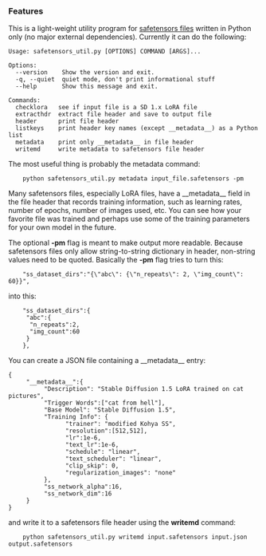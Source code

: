 ### Features

This is a light-weight utility program for [safetensors files](https://github.com/huggingface/safetensors "safetensors files") written in Python only (no major external dependencies). Currently it can do the following:


    Usage: safetensors_util.py [OPTIONS] COMMAND [ARGS]...

    Options:
      --version    Show the version and exit.
      -q, --quiet  quiet mode, don't print informational stuff
      --help       Show this message and exit.

    Commands:
      checklora   see if input file is a SD 1.x LoRA file
      extracthdr  extract file header and save to output file
      header      print file header
      listkeys    print header key names (except __metadata__) as a Python list
      metadata    print only __metadata__ in file header
      writemd     write metadata to safetensors file header


The most useful thing is probably the metadata command:

        python safetensors_util.py metadata input_file.safetensors -pm

Many safetensors files, especially LoRA files, have a \_\_metadata\_\_ field in the file header that records training information, such as learning rates, number of epochs, number of images used, etc. You can see how your favorite file was trained and perhaps use some of the training parameters for your own model in the future.

The optional **-pm** flag is meant to make output more readable. Because safetensors files only allow string-to-string dictionary in header, non-string values need to be quoted. Basically the **-pm** flag tries to turn this:

        "ss_dataset_dirs":"{\"abc\": {\"n_repeats\": 2, \"img_count\": 60}}",

into this:

        "ss_dataset_dirs":{
         "abc":{
          "n_repeats":2,
          "img_count":60
         }
        },

You can create a JSON file containing a \_\_metadata\_\_ entry:

    {
         "__metadata__":{
              "Description": "Stable Diffusion 1.5 LoRA trained on cat pictures",
              "Trigger Words":["cat from hell"],
              "Base Model": "Stable Diffusion 1.5",
              "Training Info": {
                    "trainer": "modified Kohya SS",
                    "resolution":[512,512],
                    "lr":1e-6,
                    "text_lr":1e-6,
                    "schedule": "linear",
                    "text_scheduler": "linear",
                    "clip_skip": 0,
                    "regularization_images": "none"
              },
              "ss_network_alpha":16,
              "ss_network_dim":16
         }
    }

and write it to a safetensors file header using the **writemd** command:

        python safetensors_util.py writemd input.safetensors input.json output.safetensors
